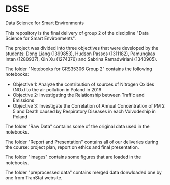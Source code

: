 # DSSE
Data Science for Smart Environments

This repository is the final delivery of group 2 of the discipline "Data Science for Smart Environments".

The project was divided into three objectives that were developed by the students: Dong Liang (1399853), Hudson Passos (1311182), Pamungkas Intan (1280937), Qin Xu (1274376) and Sabrina Ramadwiriani (1340905).

The folder "Notebooks for GRS35306 Group 2" contains the following notebooks:
- Objective 1: Analyze the contribution of sources of Nitrogen Oxides (NOx) to the air pollution in Poland in 2019
- Objective 2: Investigating the Relationship between Traffic and Emissions
- Objective 3: Investigate the Correlation of Annual Concentration of PM 2 5 and Death caused by Respiratory Diseases in each Voivodeship in Poland

The folder "Raw Data" contains some of the original data used in the notebooks.

The folder "Report and Presentation" contains all of our deliveries during the course: project plan, report on ethics and final presentation.

The folder "images" contains some figures that are loaded in the notebooks.

The folder "preprocessed data" contains merged data donwloaded one by one from TranStat website. 
